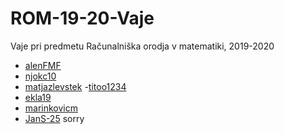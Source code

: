 # ROM-19-20-Vaje
Vaje pri predmetu Računalniška orodja v matematiki, 2019-2020

- [alenFMF](https://github.com/alenFMF/ROM-19-20-Vaje) 
- [njokc10](https://github.com/njokc10/ROM.git)
- [matjazlevstek](https://github.com/matjazlevstek/ROM)
-[titoo1234](https://github.com/titoo1234/ROM)
- [ekla19](https://github.com/ekla19/ROM)
- [marinkovicm](https://github.com/marinkovicm/ROM)
- [JanS-25](https://github.com/JanS-25/ROM)
sorry
